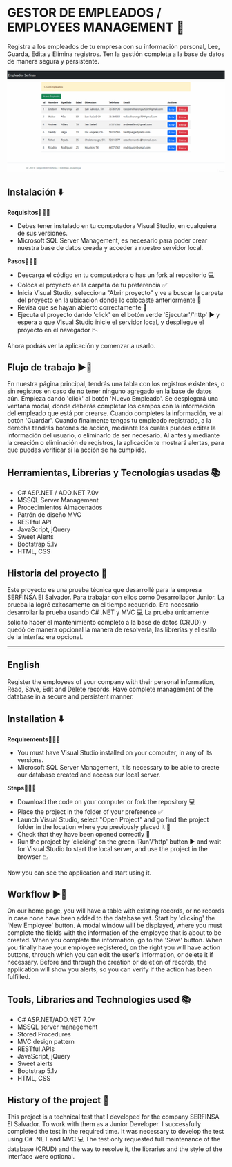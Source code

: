# GESTOR DE EMPLEADOS / EMPLOYEES MANAGEMENT 🫡

Registra a los empleados de tu empresa con su información personal, Lee, Guarda, Edita y Elimina registros. Ten la gestión completa a la base de datos de manera segura y persistente. 

<img src="./Assets/AppCRUDSerfinsa.gif" />

## Instalación ⬇️

**Requisitos👮🏻‍♂️**

- Debes tener instalado en tu computadora Visual Studio, en cualquiera de sus versiones.
- Microsoft SQL Server Management, es necesario para poder crear nuestra base de datos creada y acceder a nuestro servidor local.

**Pasos🚶🏻‍♂️**

- Descarga el código en tu computadora o has un fork al repositorio 💻
- Coloca el proyecto en la carpeta de tu preferencia ✅
- Inicia Visual Studio, selecciona "Abrir proyecto" y ve a buscar la carpeta del proyecto en la ubicación donde lo colocaste anteriormente 📁
- Revisa que se hayan abierto correctamente 🧐
- Ejecuta el proyecto dando 'click' en el botón verde 'Ejecutar'/'http' ▶️ y espera a que Visual Studio inicie el servidor local, y despliegue el proyecto en el navegador 📉 

Ahora podrás ver la aplicación y comenzar a usarlo.

## Flujo de trabajo ▶️🔄

En nuestra página principal, tendrás una tabla con los registros existentes, o sin registros en caso de no tener ninguno agregado en la base de datos aún. Empieza dando 'click' al botón 'Nuevo Empleado'. Se desplegará una ventana modal, donde deberás completar los campos con la información del empleado que está por crearse. Cuando completes la información, ve al botón 'Guardar'.
Cuando finalmente tengas tu empleado registrado, a la derecha tendrás botones de accion, mediante los cuales puedes editar la información del usuario, o eliminarlo de ser necesario.
Al antes y mediante la creación o eliminación de registros, la aplicación te mostrará alertas, para que puedas verificar si la acción se ha cumplido.

## Herramientas, Librerias y Tecnologías usadas 📚

- C# ASP.NET / ADO.NET 7.0v
- MSSQL Server Management
- Procedimientos Almacenados
- Patrón de diseño MVC
- RESTful API
- JavaScript, jQuery
- Sweet Alerts
- Bootstrap 5.1v
- HTML, CSS

## Historia del proyecto 📖

Este proyecto es una prueba técnica que desarrollé para la empresa SERFINSA El Salvador. Para trabajar con ellos como Desarrollador Junior. La prueba la logré exitosamente en el tiempo requerido. Era necesario desarrollar la prueba usando C# .NET y MVC 💻
La prueba únicamente solicitó hacer el mantenimiento completo a la base de datos (CRUD) y quedó de manera opcional la manera de resolverla, las librerías y el estilo de la interfaz era opcional.

<hr />

## English

Register the employees of your company with their personal information, Read, Save, Edit and Delete records. Have complete management of the database in a secure and persistent manner.

## Installation ⬇️

**Requirements👮🏻‍♂️**

- You must have Visual Studio installed on your computer, in any of its versions.
- Microsoft SQL Server Management, it is necessary to be able to create our database created and access our local server.

**Steps🚶🏻‍♂️**

- Download the code on your computer or fork the repository 💻
- Place the project in the folder of your preference ✅
- Launch Visual Studio, select "Open Project" and go find the project folder in the location where you previously placed it 📁
- Check that they have been opened correctly 🧐
- Run the project by 'clicking' on the green 'Run'/'http' button ▶️ and wait for Visual Studio to start the local server, and use the project in the browser 📉

Now you can see the application and start using it.

## Workflow ▶️🔄

On our home page, you will have a table with existing records, or no records in case none have been added to the database yet. Start by 'clicking' the 'New Employee' button. A modal window will be displayed, where you must complete the fields with the information of the employee that is about to be created. When you complete the information, go to the 'Save' button.
When you finally have your employee registered, on the right you will have action buttons, through which you can edit the user's information, or delete it if necessary.
Before and through the creation or deletion of records, the application will show you alerts, so you can verify if the action has been fulfilled.

## Tools, Libraries and Technologies used 📚

- C# ASP.NET/ADO.NET 7.0v
- MSSQL server management
- Stored Procedures
- MVC design pattern
- RESTful APIs
- JavaScript, jQuery
- Sweet alerts
- Bootstrap 5.1v
- HTML, CSS

## History of the project 📖

This project is a technical test that I developed for the company SERFINSA El Salvador. To work with them as a Junior Developer. I successfully completed the test in the required time. It was necessary to develop the test using C# .NET and MVC 💻
The test only requested full maintenance of the database (CRUD) and the way to resolve it, the libraries and the style of the interface were optional.
